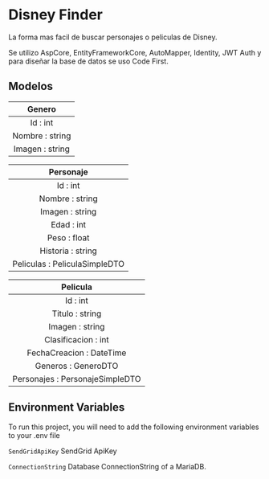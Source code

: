 
# Disney Finder

La forma mas facil de buscar personajes o peliculas de Disney.

Se utilizo AspCore, EntityFrameworkCore, AutoMapper, Identity, JWT Auth y
para diseñar la base de datos se uso Code First.

## Modelos
| Genero |
|:--:|
| Id : int |
| Nombre : string |
| Imagen : string |

| Personaje |
|:--:|
| Id : int |
| Nombre : string |
| Imagen : string |
| Edad : int |
| Peso : float |
| Historia : string |
| Peliculas : PeliculaSimpleDTO |

| Pelicula |
|:---:|
| Id : int |
| Titulo : string |
| Imagen : string |
| Clasificacion : int |
| FechaCreacion : DateTime |
| Generos : GeneroDTO |
| Personajes : PersonajeSimpleDTO |


## Environment Variables

To run this project, you will need to add the following environment variables to your .env file

`SendGridApiKey` SendGrid ApiKey

`ConnectionString` Database ConnectionString of a MariaDB.

